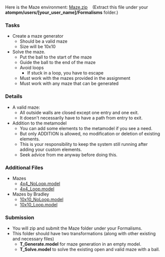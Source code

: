 Here is the Maze environment: [Maze.zip](../files/Maze.zip "Maze.zip")    (Extract this file under your **atompm/users/[your_user_name]/Formalisms** folder.)

### Tasks

*   Create a maze generator
    *   Should be a valid maze
    *   Size will be 10x10
*   Solve the maze.
    *   Put the ball to the start of the maze
    *   Guide the ball to the end of the maze
    *   Avoid loops
        *   If stuck in a loop, you have to escape
    *   Must work with the mazes provided in the assignment
    *   Must work with any maze that can be generated

### Details

*   A valid maze:
    *   All outside walls are closed except one entry and one exit.
    *   It doesn't necessarily have to have a path from entry to exit.
*   Addition to the metamodel
    *   You can add some elements to the metamodel if you see a need.
    *   But only ADDITION is allowed, no modification or deletion of existing elements.
    *   This is your responsibility to keep the system still running after adding your custom elements.
    *   Seek advice from me anyway before doing this.

### Additional Files

*   Mazes
    *   [4x4_NoLoop.model](../models/4x4_NoLoop.model "4x4_NoLoop.model")
    *   [4x4_Loop.model](../models/4x4_Loop.model "4x4_Loop.model")
*   Mazes by Bradley
    *   [10x10_NoLoop.model](../models/10x10_NoLoop.model "10x10_NoLoop.model")
    *   [10x10_Loop.model](../models/10x10_Loop.model "10x10_Loop.model")

### Submission

*   You will zip and submit the Maze folder under your Formalisms.
*   This folder should have two transformations (along with other existing and necessary files)
    *   **T_Generate.model** for maze generation in an empty model.
    *   **T_Solve.model** to solve the existing open and valid maze with a ball.